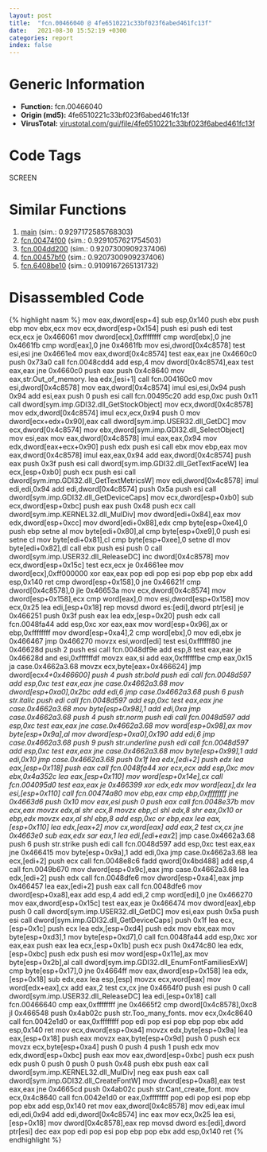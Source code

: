 ```yaml
---
layout: post
title:  "fcn.00466040 @ 4fe6510221c33bf023f6abed461fc13f"
date:   2021-08-30 15:52:19 +0300
categories: report
index: false
---
```


# Generic Information
- **Function:** fcn.00466040
- **Origin (md5):** 4fe6510221c33bf023f6abed461fc13f
- **VirusTotal:** [virustotal.com/gui/file/4fe6510221c33bf023f6abed461fc13f][virustotal_ref]

# Code Tags
<span class="tag" id="SCREEN">SCREEN</span>


# Similar Functions

1. [main][similar_1_ref] (sim.: 0.9297172585768303)
2. [fcn.00474f00][similar_2_ref] (sim.: 0.9291057621754503)
3. [fcn.004dd200][similar_3_ref] (sim.: 0.9207300909237406)
4. [fcn.00457bf0][similar_4_ref] (sim.: 0.9207300909237406)
5. [fcn.6408be10][similar_5_ref] (sim.: 0.9109167265131732)


# Disassembled Code

{% highlight nasm %}
mov eax,dword[esp+4]
sub esp,0x140
push ebx
push ebp
mov ebx,ecx
mov ecx,dword[esp+0x154]
push esi
push edi
test ecx,ecx
je 0x466061
mov dword[ecx],0xffffffff
cmp word[ebx],0
jne 0x4661fb
cmp word[eax],0
jne 0x4661fb
mov esi,dword[0x4c8578]
test esi,esi
jne 0x4661e4
mov eax,dword[0x4c8574]
test eax,eax
jne 0x4660c0
push 0x73a0
call fcn.0048cdd4
add esp,4
mov dword[0x4c8574],eax
test eax,eax
jne 0x4660c0
push eax
push 0x4c8640
mov eax,str.Out_of_memory.
lea edx,[esi+1]
call fcn.004160c0
mov esi,dword[0x4c8578]
mov eax,dword[0x4c8574]
imul esi,esi,0x94
push 0x94
add esi,eax
push 0
push esi
call fcn.00495c20
add esp,0xc
push 0x11
call dword[sym.imp.GDI32.dll_GetStockObject]
mov ecx,dword[0x4c8578]
mov edx,dword[0x4c8574]
imul ecx,ecx,0x94
push 0
mov dword[ecx+edx+0x90],eax
call dword[sym.imp.USER32.dll_GetDC]
mov ecx,dword[0x4c8574]
mov ebx,dword[sym.imp.GDI32.dll_SelectObject]
mov esi,eax
mov eax,dword[0x4c8578]
imul eax,eax,0x94
mov edx,dword[eax+ecx+0x90]
push edx
push esi
call ebx
mov ebp,eax
mov eax,dword[0x4c8578]
imul eax,eax,0x94
add eax,dword[0x4c8574]
push eax
push 0x3f
push esi
call dword[sym.imp.GDI32.dll_GetTextFaceW]
lea ecx,[esp+0xb0]
push ecx
push esi
call dword[sym.imp.GDI32.dll_GetTextMetricsW]
mov edi,dword[0x4c8578]
imul edi,edi,0x94
add edi,dword[0x4c8574]
push 0x5a
push esi
call dword[sym.imp.GDI32.dll_GetDeviceCaps]
mov ecx,dword[esp+0xb0]
sub ecx,dword[esp+0xbc]
push eax
push 0x48
push ecx
call dword[sym.imp.KERNEL32.dll_MulDiv]
mov dword[edi+0x84],eax
mov edx,dword[esp+0xcc]
mov dword[edi+0x88],edx
cmp byte[esp+0xe4],0
push ebp
setne al
mov byte[edi+0x80],al
cmp byte[esp+0xe9],0
push esi
setne cl
mov byte[edi+0x81],cl
cmp byte[esp+0xee],0
setne dl
mov byte[edi+0x82],dl
call ebx
push esi
push 0
call dword[sym.imp.USER32.dll_ReleaseDC]
inc dword[0x4c8578]
mov ecx,dword[esp+0x15c]
test ecx,ecx
je 0x4661ee
mov dword[ecx],0xff000000
xor eax,eax
pop edi
pop esi
pop ebp
pop ebx
add esp,0x140
ret
cmp dword[esp+0x158],0
jne 0x46621f
cmp dword[0x4c8578],0
jle 0x46653a
mov ecx,dword[0x4c8574]
mov dword[esp+0x158],ecx
cmp word[eax],0
mov esi,dword[esp+0x158]
mov ecx,0x25
lea edi,[esp+0x18]
rep movsd dword es:[edi],dword ptr[esi]
je 0x466251
push 0x3f
push eax
lea edx,[esp+0x20]
push edx
call fcn.0048fa44
add esp,0xc
xor eax,eax
mov word[esp+0x96],ax
or ebp,0xffffffff
mov dword[esp+0xa4],2
cmp word[ebx],0
mov edi,ebx
je 0x466467
jmp 0x466270
movzx esi,word[edi]
test esi,0xffffff80
jne 0x46628d
push 2
push esi
call fcn.0048df9e
add esp,8
test eax,eax
je 0x46628d
and esi,0xffffffdf
movzx eax,si
add eax,0xffffffbe
cmp eax,0x15
ja case.0x4662a3.68
movzx ecx,byte[eax+0x466624]
jmp dword[ecx*4+0x466600]
push 4
push str.bold
push edi
call fcn.0048d597
add esp,0xc
test eax,eax
jne case.0x4662a3.68
mov dword[esp+0xa0],0x2bc
add edi,6
jmp case.0x4662a3.68
push 6
push str.italic
push edi
call fcn.0048d597
add esp,0xc
test eax,eax
jne case.0x4662a3.68
mov byte[esp+0x98],1
add edi,0xa
jmp case.0x4662a3.68
push 4
push str.norm
push edi
call fcn.0048d597
add esp,0xc
test eax,eax
jne case.0x4662a3.68
mov word[esp+0x98],ax
mov byte[esp+0x9a],al
mov dword[esp+0xa0],0x190
add edi,6
jmp case.0x4662a3.68
push 9
push str.underline
push edi
call fcn.0048d597
add esp,0xc
test eax,eax
jne case.0x4662a3.68
mov byte[esp+0x99],1
add edi,0x10
jmp case.0x4662a3.68
push 0x1f
lea edx,[edi+2]
push edx
lea eax,[esp+0x118]
push eax
call fcn.0048fa44
xor ecx,ecx
add esp,0xc
mov ebx,0x4a352c
lea eax,[esp+0x110]
mov word[esp+0x14e],cx
call fcn.004095d0
test eax,eax
je 0x466399
xor edx,edx
mov word[eax],dx
lea esi,[esp+0x110]
call fcn.00474a80
mov ebp,eax
cmp ebp,0xffffffff
jne 0x4663d6
push 0x10
mov eax,esi
push 0
push eax
call fcn.0048e37b
mov ecx,eax
movzx edx,al
shr ecx,8
movzx ebp,cl
shl edx,8
shr eax,0x10
or ebp,edx
movzx eax,al
shl ebp,8
add esp,0xc
or ebp,eax
lea eax,[esp+0x110]
lea edx,[eax+2]
mov cx,word[eax]
add eax,2
test cx,cx
jne 0x4663e0
sub eax,edx
sar eax,1
lea edi,[edi+eax*2]
jmp case.0x4662a3.68
push 6
push str.strike
push edi
call fcn.0048d597
add esp,0xc
test eax,eax
jne 0x466415
mov byte[esp+0x9a],1
add edi,0xa
jmp case.0x4662a3.68
lea ecx,[edi+2]
push ecx
call fcn.0048e8c6
fadd qword[0x4bd488]
add esp,4
call fcn.0049b670
mov dword[esp+0x9c],eax
jmp case.0x4662a3.68
lea edx,[edi+2]
push edx
call fcn.0048dfe6
mov dword[esp+0xa4],eax
jmp 0x466457
lea eax,[edi+2]
push eax
call fcn.0048dfe6
mov dword[esp+0xa8],eax
add esp,4
add edi,2
cmp word[edi],0
jne 0x466270
mov eax,dword[esp+0x15c]
test eax,eax
je 0x466474
mov dword[eax],ebp
push 0
call dword[sym.imp.USER32.dll_GetDC]
mov esi,eax
push 0x5a
push esi
call dword[sym.imp.GDI32.dll_GetDeviceCaps]
push 0x1f
lea ecx,[esp+0x1c]
push ecx
lea edx,[esp+0xd4]
push edx
mov ebx,eax
mov byte[esp+0xd3],1
mov byte[esp+0xd7],0
call fcn.0048fa44
add esp,0xc
xor eax,eax
push eax
lea ecx,[esp+0x1b]
push ecx
push 0x474c80
lea edx,[esp+0xbc]
push edx
push esi
mov word[esp+0x11e],ax
mov byte[esp+0x2b],al
call dword[sym.imp.GDI32.dll_EnumFontFamiliesExW]
cmp byte[esp+0x17],0
jne 0x4664ff
mov eax,dword[esp+0x158]
lea edx,[esp+0x18]
sub edx,eax
lea esp,[esp]
movzx ecx,word[eax]
mov word[edx+eax],cx
add eax,2
test cx,cx
jne 0x4664f0
push esi
push 0
call dword[sym.imp.USER32.dll_ReleaseDC]
lea edi,[esp+0x18]
call fcn.00466640
cmp eax,0xffffffff
jne 0x4665f2
cmp dword[0x4c8578],0xc8
jl 0x466548
push 0x4ab02c
push str.Too_many_fonts.
mov ecx,0x4c8640
call fcn.0042e1d0
or eax,0xffffffff
pop edi
pop esi
pop ebp
pop ebx
add esp,0x140
ret
mov ecx,dword[esp+0xa4]
movzx edx,byte[esp+0x9a]
lea eax,[esp+0x18]
push eax
movzx eax,byte[esp+0x9d]
push 0
push ecx
movzx ecx,byte[esp+0xa4]
push 0
push 4
push 1
push edx
mov edx,dword[esp+0xbc]
push eax
mov eax,dword[esp+0xbc]
push ecx
push edx
push 0
push 0
push 0
push 0x48
push ebx
push eax
call dword[sym.imp.KERNEL32.dll_MulDiv]
neg eax
push eax
call dword[sym.imp.GDI32.dll_CreateFontW]
mov dword[esp+0xa8],eax
test eax,eax
jne 0x4665cd
push 0x4ab02c
push str.Cant_create_font.
mov ecx,0x4c8640
call fcn.0042e1d0
or eax,0xffffffff
pop edi
pop esi
pop ebp
pop ebx
add esp,0x140
ret
mov eax,dword[0x4c8578]
mov edi,eax
imul edi,edi,0x94
add edi,dword[0x4c8574]
inc eax
mov ecx,0x25
lea esi,[esp+0x18]
mov dword[0x4c8578],eax
rep movsd dword es:[edi],dword ptr[esi]
dec eax
pop edi
pop esi
pop ebp
pop ebx
add esp,0x140
ret
{% endhighlight %}


[similar_1_ref]: /report/main@d9409903542212823b7b4709144a636b
[similar_2_ref]: /report/fcn.00474f00@4fe6510221c33bf023f6abed461fc13f
[similar_3_ref]: /report/fcn.004dd200@7453c96a6fbd42ec690b8deb53eafcba
[similar_4_ref]: /report/fcn.00457bf0@3e981d1767f44f5fe2446a49ffe52f4e
[similar_5_ref]: /report/fcn.6408be10@07e4412910bcf0f5969ef64c44eecb2d
[virustotal_ref]: https://www.virustotal.com/gui/file/4fe6510221c33bf023f6abed461fc13f